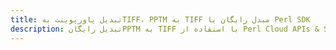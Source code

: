 ---title: تبدیل پاورپوینت بهTIFF، PPTM به TIFF مبدل رایگان یا Perl SDKdescription: تبدیل رایگانPPTM به TIFF با استفاده از Perl Cloud APIs & SDK. همچنین اسناد Microsoft PowerPoint را در Cloud ایجاد، ویرایش و رندر کنید.---